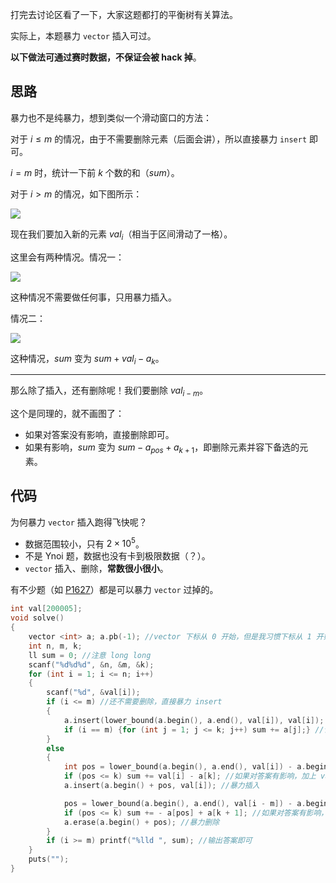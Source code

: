 打完去讨论区看了一下，大家这题都打的平衡树有关算法。

实际上，本题暴力 `vector` 插入可过。

**以下做法可通过赛时数据，不保证会被 hack 掉**。

## 思路

暴力也不是纯暴力，想到类似一个滑动窗口的方法：

对于 $i \le m$ 的情况，由于不需要删除元素（后面会讲），所以直接暴力 `insert` 即可。

$i = m$ 时，统计一下前 $k$ 个数的和（$sum$）。

对于 $i > m$ 的情况，如下图所示：


![](https://cdn.luogu.com.cn/upload/image_hosting/tzxd8syv.png)

现在我们要加入新的元素 $val_i$（相当于区间滑动了一格）。

这里会有两种情况。情况一：

![](https://cdn.luogu.com.cn/upload/image_hosting/9e94naqy.png)

这种情况不需要做任何事，只用暴力插入。

情况二：

![](https://cdn.luogu.com.cn/upload/image_hosting/9nnc05qv.png)

这种情况，$sum$ 变为 $sum + val_i - a_k$。

---

那么除了插入，还有删除呢！我们要删除 $val_{i - m}$。

这个是同理的，就不画图了：

+ 如果对答案没有影响，直接删除即可。
+ 如果有影响，$sum$ 变为 $sum - a_{pos} + a_{k + 1}$，即删除元素并容下备选的元素。

## 代码

为何暴力 `vector` 插入跑得飞快呢？

+ 数据范围较小，只有 $2\times 10^5$。
+ 不是 Ynoi 题，数据也没有卡到极限数据（？）。
+ `vector` 插入、删除，**常数很小很小**。

有不少题（如 [P1627](https://www.luogu.com.cn/problem/P1627)）都是可以暴力 `vector` 过掉的。

```cpp
int val[200005];
void solve()
{
	vector <int> a; a.pb(-1); //vector 下标从 0 开始，但是我习惯下标从 1 开始
	int n, m, k;
    ll sum = 0; //注意 long long
	scanf("%d%d%d", &n, &m, &k);
	for (int i = 1; i <= n; i++)
	{
		scanf("%d", &val[i]);
		if (i <= m) //还不需要删除，直接暴力 insert
		{
			a.insert(lower_bound(a.begin(), a.end(), val[i]), val[i]);
			if (i == m) {for (int j = 1; j <= k; j++) sum += a[j];} //计算一下 sum，方便滑动
		}
		else
		{
			int pos = lower_bound(a.begin(), a.end(), val[i]) - a.begin(); //插入的位置
			if (pos <= k) sum += val[i] - a[k]; //如果对答案有影响，加上 val[i] 并挤掉当前的 a[k]
			a.insert(a.begin() + pos, val[i]); //暴力插入

			pos = lower_bound(a.begin(), a.end(), val[i - m]) - a.begin(); //删除的位置
			if (pos <= k) sum += - a[pos] + a[k + 1]; //如果对答案有影响，减去 a[pos] 并容下当前的 a[k+1]
			a.erase(a.begin() + pos); //暴力删除
		}
		if (i >= m) printf("%lld ", sum); //输出答案即可
	}
	puts("");
}
```